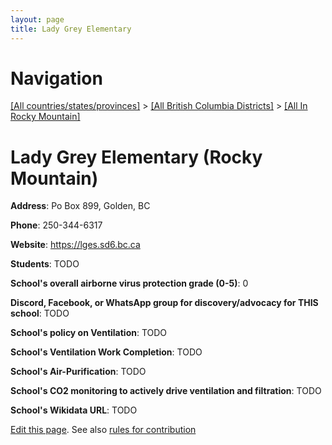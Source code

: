```yaml
---
layout: page
title: Lady Grey Elementary
---
```

# Navigation

[[All countries/states/provinces]](../../..) > [[All British Columbia Districts]](../..) > [[All In Rocky Mountain]](..)

# Lady Grey Elementary (Rocky Mountain)

**Address**: Po Box 899, Golden, BC

**Phone**: 250-344-6317

**Website**: <https://lges.sd6.bc.ca>

**Students**: TODO

**School's overall airborne virus protection grade (0-5)**: 0

**Discord, Facebook, or WhatsApp group for discovery/advocacy for THIS school**: TODO

**School's policy on Ventilation**: TODO

**School's Ventilation Work Completion**: TODO

**School's Air-Purification**: TODO

**School's CO2 monitoring to actively drive ventilation and filtration**: TODO

**School's Wikidata URL**: TODO


[Edit this page](https://github.com/ventilate-schools/BC/edit/main/./Rocky_Mountain/Lady_Grey_Elementary.md). See also [rules for contribution](../../../contribution-rules/)